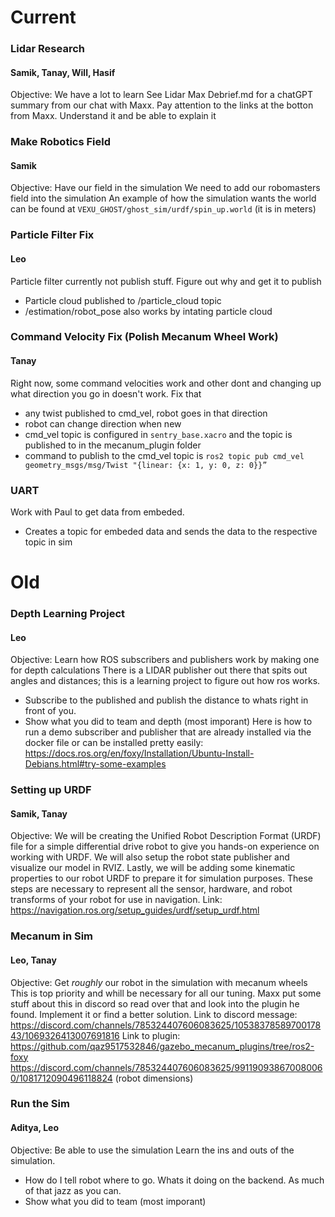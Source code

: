 # Current

### Lidar Research
#### Samik, Tanay, Will, Hasif
Objective: We have a lot to learn
See Lidar Max Debrief.md for a chatGPT summary from our chat with Maxx. Pay attention to the links at the botton from Maxx. Understand it and be able to explain it

### Make Robotics Field
#### Samik
Objective: Have our field in the simulation
We need to add our robomasters field into the simulation
An example of how the simulation wants the world can be found at `VEXU_GHOST/ghost_sim/urdf/spin_up.world` (it is in meters)

### Particle Filter Fix
#### Leo
Particle filter currently not publish stuff. Figure out why and get it to publish
 * Particle cloud published to /particle_cloud topic
 * /estimation/robot_pose also works by intating particle cloud

### Command Velocity Fix (Polish Mecanum Wheel Work)
#### Tanay
Right now, some command velocities work and other dont and changing up what direction you go in doesn't work. Fix that
 * any twist published to cmd_vel, robot goes in that direction
 * robot can change direction when new
 * cmd_vel topic is configured in `sentry_base.xacro` and the topic is published to in the mecanum_plugin folder
 * command to publish to the cmd_vel topic is ```ros2 topic pub cmd_vel geometry_msgs/msg/Twist "{linear: {x: 1, y: 0, z: 0}}”```


### UART
Work with Paul to get data from embeded.
 * Creates a topic for embeded data and sends the data to the respective topic in sim

# Old

### Depth Learning Project 
#### Leo
Objective: Learn how ROS subscribers and publishers work by making one for depth calculations
There is a LIDAR publisher out there that spits out angles and distances; this is a learning project to figure out how ros works.
 * Subscribe to the published and publish the distance to whats right in front of you.
 * Show what you did to team and depth (most imporant)
Here is how to run a demo subscriber and publisher that are already installed via the docker file or can be installed pretty easily:
https://docs.ros.org/en/foxy/Installation/Ubuntu-Install-Debians.html#try-some-examples

### Setting up URDF
#### Samik, Tanay
Objective: We will be creating the Unified Robot Description Format (URDF) file for a simple differential drive robot to give you hands-on experience on working with URDF. We will also setup the robot state publisher and visualize our model in RVIZ. Lastly, we will be adding some kinematic properties to our robot URDF to prepare it for simulation purposes. These steps are necessary to represent all the sensor, hardware, and robot transforms of your robot for use in navigation.
Link:
https://navigation.ros.org/setup_guides/urdf/setup_urdf.html

### Mecanum in Sim
#### Leo, Tanay
Objective: Get _roughly_ our robot in the simulation with mecanum wheels
This is top priority and whill be necessary for all our tuning. Maxx put some stuff about this in discord so read over that and look into the plugin he found. Implement it or find a better solution.
Link to discord message:
https://discord.com/channels/785324407606083625/1053837858970017843/1069326413007691816
Link to plugin:
https://github.com/qaz9517532846/gazebo_mecanum_plugins/tree/ros2-foxy
https://discord.com/channels/785324407606083625/991190938670080060/1081712090496118824 (robot dimensions)

### Run the Sim
#### Aditya, Leo
Objective: Be able to use the simulation
Learn the ins and outs of the simulation.
 * How do I tell robot where to go. Whats it doing on the backend. As much of that jazz as you can.
 * Show what you did to team (most imporant)
